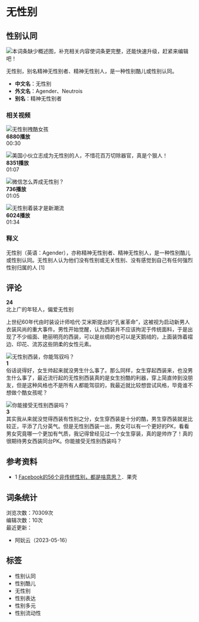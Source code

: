 # 无性别

## 性别认同

![本词条缺少概述图，补充相关内容使词条更完整，还能快速升级，赶紧来编辑吧！](https://bkssl.bdimg.com/resource/lemma/images/5fd55c22db8790899b5d.png)

无性别，别名精神无性别者、精神无性别人，是一种性别酷儿或性别认同。

- **中文名**：无性别
- **外文名**：Agender、Neutrois
- **别名**：精神无性别者

### 相关视频

![无性别拽酷女孩](https://bkimg.cdn.bcebos.com/smart/63d9f2d3572c11dfa9ecd5b9d37475d0f703918f6457-bkimg-process,v_1,rw_16,rh_9,maxl_640,pad_1?x-bce-process=image/format,f_auto)  
**6880播放**  
00:30

![美国小伙立志成为无性别的人，不惜花百万切除器官，真是个狠人！](https://bkimg.cdn.bcebos.com/smart/2fdda3cc7cd98d1001e969fb3070af0e7bec55e73ae0-bkimg-process,v_1,rw_16,rh_9,maxl_640,pad_1?x-bce-process=image/format,f_auto)  
**8351播放**  
01:07

![微信怎么弄成无性别？](https://bkimg.cdn.bcebos.com/smart/18d8bc3eb13533fa828b0f364585ea1f4134970aedd6-bkimg-process,v_1,rw_16,rh_9,maxl_640,pad_1?x-bce-process=image/format,f_auto)  
**736播放**  
01:05

![无性别着装才是新潮流](https://bkimg.cdn.bcebos.com/smart/8d5494eef01f3a292df58c04886aab315c6035a8d6e0-bkimg-process,v_1,rw_16,rh_9,maxl_640,pad_1?x-bce-process=image/format,f_auto)  
**6024播放**  
01:34

### 释义

无性别（英语：Agender），亦称精神无性别者、精神无性别人，是一种性别酷儿或性别认同。无性别人认为他们没有性别或无关性别、没有感觉到自己有任何强烈性别归属的人 [1]

## 评论

**24**  
北上广的年轻人，偏爱无性别

上世纪60年代由时装设计师哈代·艾米斯提出的“孔雀革命”，这被视为启动新男人衣装风尚的重大事件。男性开始觉醒，认为西装并不应该拘泥于传统面料，于是出现了不少缎面、艳丽明亮的西装，可以是丝绸的也可以是天鹅绒的，上面装饰着褶边、印花、流苏这些阴柔的女性元素。

![无性别西装，你能驾驭吗？](https://bkimg.cdn.bcebos.com/pic/342ac65c103853433dd03c609d13b07eca808850?x-bce-process=image/watermark,image_d2F0ZXIvYmFpa2U4MA==,g_7,xp_5,yp_5/format,f_auto)  
**1**  
俗话说得好，女生帅起来就没男生什么事了。那么同样，女生穿起西装来，也没男生什么事了，最近流行起的无性别西装真的是女生扮酷的利器，穿上简直帅到没朋友，但是这种风格也不是所有人都能驾驭的，我最近就比较想尝试风格，毕竟谁不想做个酷女孩呢？

![你能接受无性别西装吗？](https://bkimg.cdn.bcebos.com/pic/1ad5ad6eddc451dae8a358aab8fd5266d016321d?x-bce-process=image/watermark,image_d2F0ZXIvYmFpa2U5Mg==,g_7,xp_5,yp_5/format,f_auto)  
**3**  
其实我从来就没觉得西装有性别之分，女生穿西装是十分的酷，男生穿西装就是比较正，平添了几分英气。但是无性别西装一出，男女可以有一个更好的PK，看看男女究竟哪一个更加有气质，我记得曾经见过一个女生穿装，真的是帅炸了！真的很期待男女西装同台PK。你能接受无性别西装吗？

## 参考资料

- 1 [Facebook的56个非传统性别，都是啥意思？](/reference/17660814/533aYdO6cr3_z3kATPTexKrzNCbBMd6ltrbWB7RzzqIPmGapB5nyTcY19dg07LlkGwaEsYp2adUZk6f-CUNF7vQP)．果壳

## 词条统计

浏览次数：70309次  
编辑次数：10次  
最近更新： 
- 阿妧云（2023-05-16）

## 标签

- 性别认同
- 性别酷儿 
- 无性别
- 性别表达 
- 性别多元
- 性别流动性